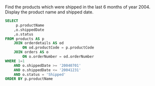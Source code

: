 Find the products which were shipped in the last 6 months of year 2004. Display the product name and shipped date.
```sql
SELECT
     p.productName
    ,o.shippedDate
    ,o.status
FROM products AS p
    JOIN orderdetails AS od
        ON od.productCode = p.productCode
    JOIN orders AS o
        ON o.orderNumber = od.orderNumber
WHERE 1=1
    AND o.shippedDate >= '20040701'
    AND o.shippedDate <= '20041231'
    AND o.status = 'Shipped'
ORDER BY p.productName
```
